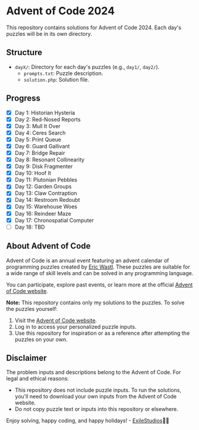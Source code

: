 # Advent of Code 2024

This repository contains solutions for Advent of Code 2024. Each day's puzzles will be in its own directory.

## Structure
- `dayX/`: Directory for each day's puzzles (e.g., `day1/`, `day2/`).
  - `prompts.txt`: Puzzle description.
  - `solution.php`: Solution file.

## Progress
- [x] Day 1: Historian Hysteria
- [x] Day 2: Red-Nosed Reports
- [x] Day 3: Mull It Over
- [x] Day 4: Ceres Search
- [x] Day 5: Print Queue
- [x] Day 6: Guard Gallivant
- [x] Day 7: Bridge Repair
- [x] Day 8: Resonant Collinearity
- [x] Day 9: Disk Fragmenter
- [x] Day 10: Hoof It
- [x] Day 11: Plutonian Pebbles
- [x] Day 12: Garden Groups
- [x] Day 13: Claw Contraption
- [x] Day 14: Restroom Redoubt
- [x] Day 15: Warehouse Woes
- [x] Day 16: Reindeer Maze
- [x] Day 17: Chronospatial Computer
- [ ] Day 18: TBD

## About Advent of Code

Advent of Code is an annual event featuring an advent calendar of programming puzzles created by [Eric Wastl](https://twitter.com/ericwastl). These puzzles are suitable for a wide range of skill levels and can be solved in any programming language.

You can participate, explore past events, or learn more at the official [Advent of Code website](https://adventofcode.com/).

**Note:** This repository contains only my solutions to the puzzles. To solve the puzzles yourself:
1. Visit the [Advent of Code website](https://adventofcode.com/).
2. Log in to access your personalized puzzle inputs.
3. Use this repository for inspiration or as a reference after attempting the puzzles on your own.

## Disclaimer

The problem inputs and descriptions belong to the Advent of Code. For legal and ethical reasons:
- This repository does not include puzzle inputs. To run the solutions, you'll need to download your own inputs from the Advent of Code website.
- Do not copy puzzle text or inputs into this repository or elsewhere.

Enjoy solving, happy coding, and happy holidays! - [ExileStudios](https://github.com/ExileStudios)🎄🌟